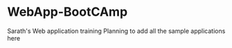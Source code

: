 # WebApp-BootCAmp
Sarath's Web application training
Planning to add all the sample applications here